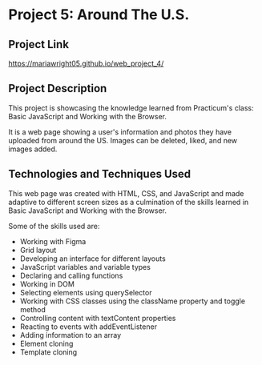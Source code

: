 # Project 5: Around The U.S.

## Project Link

<https://mariawright05.github.io/web_project_4/>

## Project Description

This project is showcasing the knowledge learned from Practicum's class: Basic JavaScript and Working with the Browser.

It is a web page showing a user's information and photos they have uploaded from around the US. Images can be deleted, liked, and new images added.

## Technologies and Techniques Used

This web page was created with HTML, CSS, and JavaScript and made adaptive to different screen sizes as a culmination of the skills learned in Basic JavaScript and Working with the Browser.

Some of the skills used are:

* Working with Figma
* Grid layout
* Developing an interface for different layouts
* JavaScript variables and variable types
* Declaring and calling functions
* Working in DOM
* Selecting elements using querySelector
* Working with CSS classes using the className property and toggle method
* Controlling content with textContent properties
* Reacting to events with addEventListener
* Adding information to an array
* Element cloning
* Template cloning
